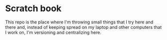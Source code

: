 # Scratch book
This repo is the place where I'm throwing small things that I try here and there and, instead of keeping spread on my laptop and other computers that I work on, I'm versioning and centralizing here.
